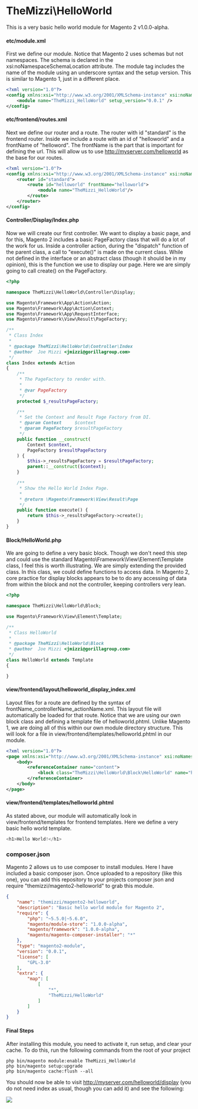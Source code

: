 TheMizzi\HelloWorld
===================

This is a very basic hello world module for Magento 2 v1.0.0-alpha.

#### etc/module.xml

First we define our module. Notice that Magento 2 uses schemas but not namespaces. The schema is declared in the xsi:noNamespaceSchemaLocation attribute. The module tag includes the name of the module using an underscore syntax and the setup version. This is similar to Magento 1, just in a different place.
```xml
<?xml version="1.0"?>
<config xmlns:xsi="http://www.w3.org/2001/XMLSchema-instance" xsi:noNamespaceSchemaLocation="../../../../../lib/internal/Magento/Framework/Module/etc/module.xsd">
    <module name="TheMizzi_HelloWorld" setup_version="0.0.1" />
</config>
```

#### etc/frontend/routes.xml

Next we define our router and a route. The router with id "standard" is the frontend router. Inside we include a route with an id of "helloworld" and a frontName of "helloword". The frontName is the part that is important for defining the url. This will allow us to use http://myserver.com/helloworld as the base for our routes.

```xml
<?xml version="1.0"?>
<config xmlns:xsi="http://www.w3.org/2001/XMLSchema-instance" xsi:noNamespaceSchemaLocation="../../../../../../lib/internal/Magento/Framework/App/etc/routes.xsd">
    <router id="standard">
        <route id="helloworld" frontName="helloworld">
            <module name="TheMizzi_HelloWorld"/>
        </route>
    </router>
</config>
```

#### Controller/Display/Index.php

Now we will create our first controller. We want to display a basic page, and for this, Magento 2 includes a basic PageFactory class that will do a lot of the work for us. Inside a controller action, during the "dispatch" function of the parent class, a call to "execute()" is made on the current class. While not defined in the interface or an abstract class (though it should be in my opinion), this is the function we use to display our page. Here we are simply going to call create() on the PageFactory.

```php
<?php

namespace TheMizzi\HelloWorld\Controller\Display;

use Magento\Framework\App\Action\Action;
use Magento\Framework\App\Action\Context;
use Magento\Framework\App\RequestInterface;
use Magento\Framework\View\Result\PageFactory;

/**
 * Class Index
 *
 * @package TheMizzi\HelloWorld\Controller\Index
 * @author  Joe Mizzi <jmizzi@gorillagroup.com>
 */
class Index extends Action
{
    /**
     * The PageFactory to render with.
     *
     * @var PageFactory
     */
    protected $_resultsPageFactory;

    /**
     * Set the Context and Result Page Factory from DI.
     * @param Context     $context
     * @param PageFactory $resultPageFactory
     */
    public function __construct(
        Context $context,
        PageFactory $resultPageFactory
    ) {
        $this->_resultsPageFactory = $resultPageFactory;
        parent::__construct($context);
    }

    /**
     * Show the Hello World Index Page.
     *
     * @return \Magento\Framework\View\Result\Page
     */
    public function execute() {
        return $this->_resultsPageFactory->create();
    }
}
```

#### Block/HelloWorld.php

We are going to define a very basic block. Though we don't need this step and could use the standard Magento\Framework\View\Element\Template class, I feel this is worth illustrating. We are simply extending the provided class. In this class, we could define functions to access data. In Magento 2, core practice for display blocks appears to be to do any accessing of data from within the block and not the controller, keeping controllers very lean.

```php
<?php

namespace TheMizzi\HelloWorld\Block;

use Magento\Framework\View\Element\Template;

/**
 * Class HelloWorld
 *
 * @package TheMizzi\HelloWorld\Block
 * @author  Joe Mizzi <jmizzi@gorillagroup.com>
 */
class HelloWorld extends Template
{

}
```

#### view/frontend/layout/helloworld_display_index.xml

Layout files for a route are defined by the syntax of frontName_controllerName_actionName.xml. This layout file will automatically be loaded for that route. Notice that we are using our own block class and defining a template file of helloworld.phtml. Unlike Magento 1, we are doing all of this within our own module directory structure. This will look for a file in view/frontend/templates/helloworld.phtml in our module.

```xml
<?xml version="1.0"?>
<page xmlns:xsi="http://www.w3.org/2001/XMLSchema-instance" xsi:noNamespaceSchemaLocation="../../../../../../../lib/internal/Magento/Framework/View/Layout/etc/page_configuration.xsd">
    <body>
        <referenceContainer name="content">
            <block class="TheMizzi\HelloWorld\Block\HelloWorld" name="helloworld" template="helloworld.phtml" />
        </referenceContainer>
    </body>
</page>
```

#### view/frontend/templates/helloworld.phtml

As stated above, our module will automatically look in view/frontend/templates for frontend templates. Here we define a very basic hello world template.

```php
<h1>Hello World!</h1>
```

### composer.json

Magento 2 allows us to use composer to install modules. Here I have included a basic composer json. Once uploaded to a repository (like this one), you can add this repository to your projects composer json and require "themizzi/magento2-helloworld" to grab this module.

```json
{
    "name": "themizzi/magento2-helloworld",
    "description": "Basic hello world module for Magento 2",
    "require": {
        "php": "~5.5.0|~5.6.0",
        "magento/module-store": "1.0.0-alpha",
        "magento/framework": "1.0.0-alpha",
        "magento/magento-composer-installer": "*"
    },
    "type": "magento2-module",
    "version": "0.0.1",
    "license": [
        "GPL-3.0"
    ],
    "extra": {
        "map": [
            [
                "*",
                "TheMizzi/HelloWorld"
            ]
        ]
    }
}
```

#### Final Steps

After installing this module, you need to activate it, run setup, and clear your cache. To do this, run the following commands from the root of your project

```shell
php bin/magento module:enable TheMizzi_HelloWorld
php bin/magento setup:upgrade
php bin/magento cache:flush --all
```

You should now be able to visit http://myserver.com/helloworld/display (you do not need index as usual, though you can add it) and see the following:

![](https://github.com/themizzi/magento2-hellworld/blob/master/assets/helloworld.png)